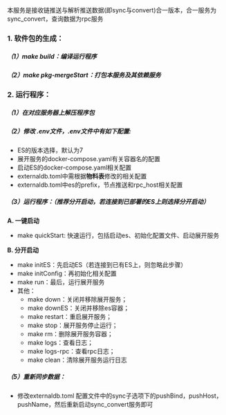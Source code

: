 本服务是接收链推送与解析推送数据(即sync与convert)合一版本，合一服务为sync_convert，查询数据为rpc服务

### 1. 软件包的生成：
##### （1）make build：编译运行程序
##### （2）make pkg-mergeStart：打包本服务及其依赖服务
### 2. 运行程序：
##### （1）在对应服务器上解压程序包
##### （2）修改 .env文件，.env文件中有如下配置:
- ES的版本选择，默认为7
- 展开服务的docker-compose.yaml有关容器名的配置
- 启动ES的docker-compose.yaml相关配置
- externaldb.toml中需根据**物料表**修改的相关配置
- externaldb.toml中es的prefix，节点推送和rpc_host相关配置

##### （3）运行程序：（推荐分开启动，若连接到已部署的ES上则选择分开启动）

**A. 一键启动**
- make quickStart: 快速运行，包括启动es、初始化配置文件、启动展开服务

**B. 分开启动**
- make initES：先启动ES（若连接到已有ES上，则忽略此步骤）
- make initConfig：再初始化相关配置
- make run：最后，运行展开服务
- 其他：
    - make down：关闭并移除展开服务；
    - make downES：关闭并移除es容器；
    - make restart：重启展开服务；
    - make stop：展开服务停止运行；
    - make rm：删除展开服务容器；
    - make logs：查看日志；
    - make logs-rpc：查看rpc日志；
    - make clean：清除展开服务运行日志

##### （5）重新同步数据：
- 修改externaldb.toml 配置文件中的sync子选项下的pushBind，pushHost，pushName，然后重新启动sync_convert服务即可

